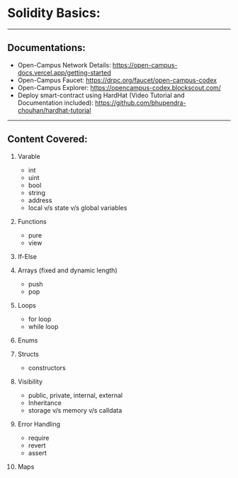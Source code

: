 # Solidity Basics:

---
## Documentations:

- Open-Campus Network Details: https://open-campus-docs.vercel.app/getting-started
- Open-Campus Faucet: https://drpc.org/faucet/open-campus-codex
- Open-Campus Explorer: https://opencampus-codex.blockscout.com/
- Deploy smart-contract using HardHat (Video Tutorial and Documentation included): https://github.com/bhupendra-chouhan/hardhat-tutorial
---

## Content Covered:
1. Varable
    - int
    - uint
    - bool
    - string
    - address
    - local v/s state v/s global variables

2. Functions
    - pure
    - view

3. If-Else

4. Arrays (fixed and dynamic length)
    - push
    - pop

5. Loops
    - for loop
    - while loop

6. Enums

7. Structs
    - constructors

8. Visibility
    - public, private, internal, external
    - Inheritance
    - storage v/s memory v/s calldata

9. Error Handling
    - require
    - revert
    - assert

10. Maps

